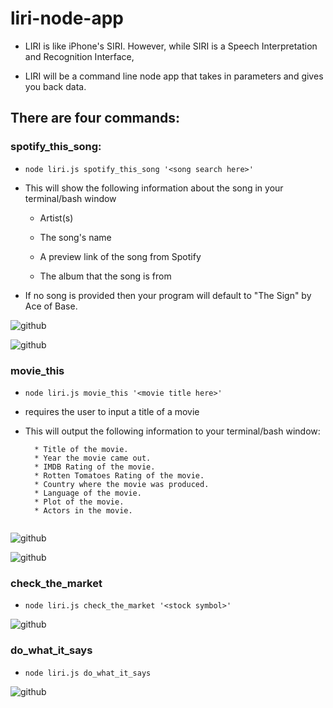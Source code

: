 # liri-node-app

* LIRI is like iPhone's SIRI. However, while SIRI is a Speech Interpretation and Recognition Interface, 

* LIRI will be a command line node app that takes in parameters and gives you back data.
## There are four commands:

### spotify_this_song:
  * `node liri.js spotify_this_song '<song search here>'`
  * This will show the following information about the song in your terminal/bash window

     * Artist(s)

     * The song's name

     * A preview link of the song from Spotify

     * The album that the song is from

   * If no song is provided then your program will default to "The Sign" by Ace of Base.

  ![github](https://github.com/joseluissaboya/liri-node-app/blob/master/GIFs/spotify-this-song-default-val.gif)

  ![github](https://github.com/joseluissaboya/liri-node-app/blob/master/GIFs/spotify-this-song-any-song.gif)

### movie_this 
  * `node liri.js movie_this '<movie title here>'`
  * requires the user to input a title of a movie
  * This will output the following information to your terminal/bash window:

    ```
      * Title of the movie.
      * Year the movie came out.
      * IMDB Rating of the movie.
      * Rotten Tomatoes Rating of the movie.
      * Country where the movie was produced.
      * Language of the movie.
      * Plot of the movie.
      * Actors in the movie.
      
    ```

  ![github](https://github.com/joseluissaboya/liri-node-app/blob/master/GIFs/movie-this-default-value.gif)

  ![github](https://github.com/joseluissaboya/liri-node-app/blob/master/GIFs/movie-this-any-movie.gif)

### check_the_market
  * `node liri.js check_the_market '<stock symbol>'`

  ![github](https://github.com/joseluissaboya/liri-node-app/blob/master/GIFs/check-the-market.gif)

### do_what_it_says
  * `node liri.js do_what_it_says`

  ![github](https://github.com/joseluissaboya/liri-node-app/blob/master/GIFs/read-file-do-task.gif)